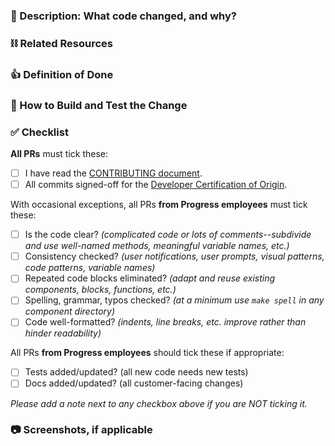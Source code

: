 ### :nut_and_bolt: Description: What code changed, and why?

<!-- /!\ Please ensure that you are NOT disclosing any customer information without their consent /!\ -->

### :chains: Related Resources

### :+1: Definition of Done

### :athletic_shoe: How to Build and Test the Change

### :white_check_mark: Checklist

**All PRs** must tick these:

- [ ] I have read the [CONTRIBUTING document](https://github.com/chef/automate/blob/master/CONTRIBUTING.md).
- [ ] All commits signed-off for the [Developer Certification of Origin](https://github.com/chef/chef/blob/master/CONTRIBUTING.md#developer-certification-of-origin-dco).

With occasional exceptions, all PRs **from Progress employees** must tick these:

- [ ] Is the code clear? *(complicated code or lots of comments--subdivide and use well-named methods, meaningful variable names, etc.)*
- [ ] Consistency checked? *(user notifications, user prompts, visual patterns, code patterns, variable names)*
- [ ] Repeated code blocks eliminated? *(adapt and reuse existing components, blocks, functions, etc.)*
- [ ] Spelling, grammar, typos checked? *(at a minimum use `make spell` in any component directory)*
- [ ] Code well-formatted? *(indents, line breaks, etc. improve rather than hinder readability)*

All PRs **from Progress employees** should tick these if appropriate:

- [ ] Tests added/updated? (all new code needs new tests)
- [ ] Docs added/updated? (all customer-facing changes)

*Please add a note next to any checkbox above if you are NOT ticking it.*

### :camera: Screenshots, if applicable

